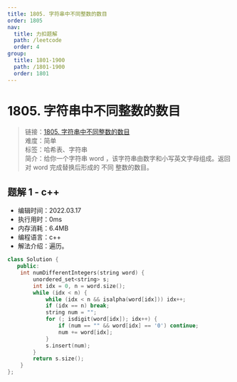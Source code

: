 ```yaml
---
title: 1805. 字符串中不同整数的数目
order: 1805
nav:
  title: 力扣题解
  path: /leetcode
  order: 4
group:
  title: 1801-1900
  path: /1801-1900
  order: 1801
---
```


# 1805. 字符串中不同整数的数目

> 链接：[1805. 字符串中不同整数的数目](https://leetcode-cn.com/problems/number-of-different-integers-in-a-string/)  
> 难度：简单  
> 标签：哈希表、字符串  
> 简介：给你一个字符串 word ，该字符串由数字和小写英文字母组成。返回对 word 完成替换后形成的 不同 整数的数目。

## 题解 1 - c++

- 编辑时间：2022.03.17
- 执行用时：0ms
- 内存消耗：6.4MB
- 编程语言：c++
- 解法介绍：遍历。

```cpp
class Solution {
   public:
    int numDifferentIntegers(string word) {
        unordered_set<string> s;
        int idx = 0, n = word.size();
        while (idx < n) {
            while (idx < n && isalpha(word[idx])) idx++;
            if (idx == n) break;
            string num = "";
            for (; isdigit(word[idx]); idx++) {
                if (num == "" && word[idx] == '0') continue;
                num += word[idx];
            }
            s.insert(num);
        }
        return s.size();
    }
};
```
